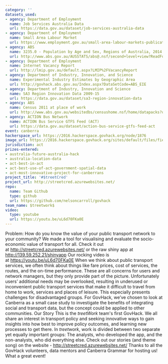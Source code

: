```yaml
---
category: ''
datasets_used:
- agency: Department of Employment
  name: Job Services Australia Data
  url: https://data.gov.au/dataset/job-services-australia-data
- agency: Department of Employment
  name: Small Area Labour Market
  url: https://www.employment.gov.au/small-area-labour-markets-publication
- agency: ABS
  name: 3235.0 - Population by Age and Sex, Regions of Australia, 2014
  url: http://www.abs.gov.au/AUSSTATS/abs@.nsf/second+level+view?ReadForm&prodno=3235.0&viewtitle=Population%20by%20Age%20and%20Sex%2C%20Regions%20of%20Australia~2014~Latest~18/08/2015&&tabname=Past%20Future%20Issues&issue=2014&num=&view=
- agency: Department of Employment
  name: Internet Vacancy Report
  url: http://lmip.gov.au/default.aspx?LMIP%2FVacancyReport
- agency: Department of Industry, Innovation, and Science
  name: Experimental Industry Estimates by Geographic Area
  url: http://govhack.abs.gov.au/Index.aspx?DataSetCode=ABS_EIE
- agency: Department of Industry, Innovation and Science
  name: SA3 Region Innovation Data 2009-15
  url: https://data.gov.au/dataset/sa3-region-innovation-data
- agency: ABS
  name: Census 2011 at place of work
  url: http://www.abs.gov.au/websitedbs/censushome.nsf/home/datapacks?opendocument&navpos=250
- agency: ACTION Bus Network
  name: ACTION Bus Service GTFS Feed (ACT)
  url: https://data.gov.au/dataset/action-bus-service-gtfs-feed-act
event: canberra
hackerspace_url: https://2016.hackerspace.govhack.org/node/1876
image_url: https://2016.hackerspace.govhack.org/sites/default/files/field/image/GovHack%20logo.png
jurisdiction: act
prizes-entered:
- australia-future-australia-hack
- australia-location-data
- act-best-in-act
- act-best-use-of-act-government-spatial-data
- act-most-innovative-project-for-canberrans
project_title: '#$treetCred'
project_url: http://streetcred.azurewebsites.net/
repo:
  name: Team Github
  type: github
  url: https://github.com/nelsoncarroll/govhack
team_name: $treetwork$
video:
  type: youtube
  url: https://youtu.be/uL6d70FKa0E
---
```


Problem: How do you know the value of your public transport network to your community?
We made a tool for visualising and evaluate the socio-economic value of transport for all.
Check it out at http://streetcred.azurewebsites.net/ or the raw shiny app at http://139.59.252.21/shinyapp
Our rocking video is at https://youtu.be/uL6d70FKa0E
When we think about public transport services, we often think about things like fare prices, cost of services, the routes, and the on-time performance. These are all concerns for users and network managers, but they only provide part of the picture.
Unfortunately users’ additional needs may be overlooked, resulting in underused or inconvenient public transport services that make it difficult to travel from home to work, services and places of leisure. This especially presents challenges for disadvantaged groups.
For GovHack, we’ve chosen to look at Canberra as a small case study to investigate the benefits of integrating social and transport data, but the concept could be applied to other communities.
Our Story
This is the $treetWork$ team's first GovHack. We all share an interest in transport policy and seeking innovative ways to gain insights into how best to improve policy outcomes, and learning new processes to get there.
In $treetwork$, work is divided between two separate yet equally important groups: The analysts, who developed the app, and the non-analysts, who did everything else.
Check out our stories (and theme song) on the website - http://streetcred.azurewebsites.net/
Thanks to all the GovHack volunteers, data mentors and Canberra Grammar for hosting us! What a great event!